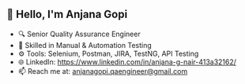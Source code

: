 ## 👋 Hello, I'm Anjana Gopi
- 🔍 Senior Quality Assurance Engineer
- 🧪 Skilled in Manual & Automation Testing
- ⚙️ Tools: Selenium, Postman, JIRA, TestNG, API Testing
- 🌐 LinkedIn: https://www.linkedin.com/in/anjana-g-nair-413a32162/
- 📫 Reach me at: anjanagopi.qaengineer@gmail.com

